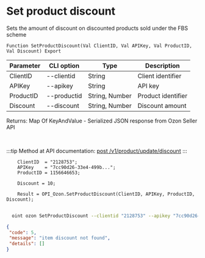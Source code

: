 ﻿---
sidebar_position: 6
---

# Set product discount
 Sets the amount of discount on discounted products sold under the FBS scheme



`Function SetProductDiscount(Val ClientID, Val APIKey, Val ProductID, Val Discount) Export`

  | Parameter | CLI option | Type | Description |
  |-|-|-|-|
  | ClientID | --clientid | String | Client identifier |
  | APIKey | --apikey | String | API key |
  | ProductID | --productid | String, Number | Product identifier |
  | Discount | --discount | String, Number | Discount amount |

  
  Returns:  Map Of KeyAndValue - Serialized JSON response from Ozon Seller API

<br/>

:::tip
Method at API documentation: [post /v1/product/update/discount](https://docs.ozon.ru/api/seller/#operation/ProductAPI_ProductUpdateDiscount)
:::
<br/>


```bsl title="Code example"
    ClientID  = "2128753";
    APIKey    = "7cc90d26-33e4-499b...";
    ProductID = 1156646653;

    Discount = 10;

    Result = OPI_Ozon.SetProductDiscount(ClientID, APIKey, ProductID, Discount);
```



```sh title="CLI command example"
    
  oint ozon SetProductDiscount --clientid "2128753" --apikey "7cc90d26-33e4-499b..." --productid %productid% --discount %discount%

```

```json title="Result"
{
 "code": 5,
 "message": "item discount not found",
 "details": []
}
```
